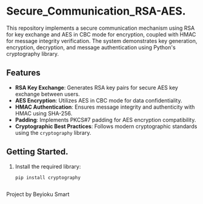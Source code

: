 # Secure_Communication_RSA-AES.
This repository implements a secure communication mechanism using RSA for key exchange and AES in CBC mode for encryption, coupled with HMAC for message integrity verification. The system demonstrates key generation, encryption, decryption, and message authentication using Python's cryptography library.

## Features
- **RSA Key Exchange**: Generates RSA key pairs for secure AES key exchange between users.
- **AES Encryption**: Utilizes AES in CBC mode for data confidentiality.
- **HMAC Authentication**: Ensures message integrity and authenticity with HMAC using SHA-256.
- **Padding**: Implements PKCS#7 padding for AES encryption compatibility.
- **Cryptographic Best Practices**: Follows modern cryptographic standards using the `cryptography` library.

## Getting Started.
1. Install the required library:
   ```bash
   pip install cryptography



Project by Beyioku Smart
